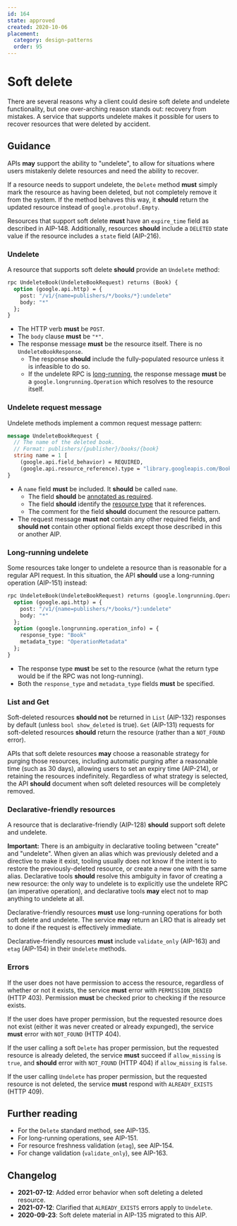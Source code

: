 ```yaml
---
id: 164
state: approved
created: 2020-10-06
placement:
  category: design-patterns
  order: 95
---
```


# Soft delete

There are several reasons why a client could desire soft delete and undelete
functionality, but one over-arching reason stands out: recovery from mistakes.
A service that supports undelete makes it possible for users to recover
resources that were deleted by accident.

## Guidance

APIs **may** support the ability to "undelete", to allow for situations where
users mistakenly delete resources and need the ability to recover.

If a resource needs to support undelete, the `Delete` method **must** simply
mark the resource as having been deleted, but not completely remove it from the
system. If the method behaves this way, it **should** return the updated
resource instead of `google.protobuf.Empty`.

Resources that support soft delete **must** have an `expire_time` field as
described in AIP-148. Additionally, resources **should** include a `DELETED`
state value if the resource includes a `state` field (AIP-216).

### Undelete

A resource that supports soft delete **should** provide an `Undelete` method:

```proto
rpc UndeleteBook(UndeleteBookRequest) returns (Book) {
  option (google.api.http) = {
    post: "/v1/{name=publishers/*/books/*}:undelete"
    body: "*"
  };
}
```

- The HTTP verb **must** be `POST`.
- The `body` clause **must** be `"*"`.
- The response message **must** be the resource itself. There is no
  `UndeleteBookResponse`.
  - The response **should** include the fully-populated resource unless it is
    infeasible to do so.
  - If the undelete RPC is [long-running](#long-running-undelete), the response
    message **must** be a `google.longrunning.Operation` which resolves to the
    resource itself.

### Undelete request message

Undelete methods implement a common request message pattern:

```proto
message UndeleteBookRequest {
  // The name of the deleted book.
  // Format: publishers/{publisher}/books/{book}
  string name = 1 [
    (google.api.field_behavior) = REQUIRED,
    (google.api.resource_reference).type = "library.googleapis.com/Book"];
}
```

- A `name` field **must** be included. It **should** be called `name`.
  - The field **should** be [annotated as required][aip-203].
  - The field **should** identify the [resource type][aip-123] that it
    references.
  - The comment for the field **should** document the resource pattern.
- The request message **must not** contain any other required fields, and
  **should not** contain other optional fields except those described in this
  or another AIP.

### Long-running undelete

Some resources take longer to undelete a resource than is reasonable for a
regular API request. In this situation, the API **should** use a long-running
operation (AIP-151) instead:

```proto
rpc UndeleteBook(UndeleteBookRequest) returns (google.longrunning.Operation) {
  option (google.api.http) = {
    post: "/v1/{name=publishers/*/books/*}:undelete"
    body: "*"
  };
  option (google.longrunning.operation_info) = {
    response_type: "Book"
    metadata_type: "OperationMetadata"
  };
}
```

- The response type **must** be set to the resource (what the return type would
  be if the RPC was not long-running).
- Both the `response_type` and `metadata_type` fields **must** be specified.

### List and Get

Soft-deleted resources **should not** be returned in `List` (AIP-132) responses
by default (unless `bool show_deleted` is true). `Get` (AIP-131) requests for
soft-deleted resources **should** return the resource (rather than a
`NOT_FOUND` error).

APIs that soft delete resources **may** choose a reasonable strategy for
purging those resources, including automatic purging after a reasonable time
(such as 30 days), allowing users to set an expiry time (AIP-214), or retaining
the resources indefinitely. Regardless of what strategy is selected, the API
**should** document when soft deleted resources will be completely removed.

### Declarative-friendly resources

A resource that is declarative-friendly (AIP-128) **should** support soft
delete and undelete.

**Important:** There is an ambiguity in declarative tooling between "create"
and "undelete". When given an alias which was previously deleted and a
directive to make it exist, tooling usually does not know if the intent is to
restore the previously-deleted resource, or create a new one with the same
alias. Declarative tools **should** resolve this ambiguity in favor of creating
a new resource: the only way to undelete is to explicitly use the undelete RPC
(an imperative operation), and declarative tools **may** elect not to map
anything to undelete at all.

Declarative-friendly resources **must** use long-running operations for both
soft delete and undelete. The service **may** return an LRO that is already set
to done if the request is effectively immediate.

Declarative-friendly resources **must** include `validate_only` (AIP-163) and
`etag` (AIP-154) in their `Undelete` methods.

### Errors

If the user does not have permission to access the resource, regardless of
whether or not it exists, the service **must** error with `PERMISSION_DENIED`
(HTTP 403). Permission **must** be checked prior to checking if the resource
exists.

If the user does have proper permission, but the requested resource does not
exist (either it was never created or already expunged), the service **must**
error with `NOT_FOUND` (HTTP 404).

If the user calling a soft `Delete` has proper permission, but the requested
resource is already deleted, the service **must** succeed if `allow_missing` is
`true`, and **should** error with `NOT_FOUND` (HTTP 404) if `allow_missing` is
`false`.

If the user calling `Undelete` has proper permission, but the requested
resource is not deleted, the service **must** respond with `ALREADY_EXISTS`
(HTTP 409).

## Further reading

- For the `Delete` standard method, see AIP-135.
- For long-running operations, see AIP-151.
- For resource freshness validation (`etag`), see AIP-154.
- For change validation (`validate_only`), see AIP-163.

## Changelog

- **2021-07-12**: Added error behavior when soft deleting a deleted resource.
- **2021-07-12**: Clarified that `ALREADY_EXISTS` errors apply to `Undelete`.
- **2020-09-23**: Soft delete material in AIP-135 migrated to this AIP.

[aip-123]: ./0123.md
[aip-203]: ./0203.md
